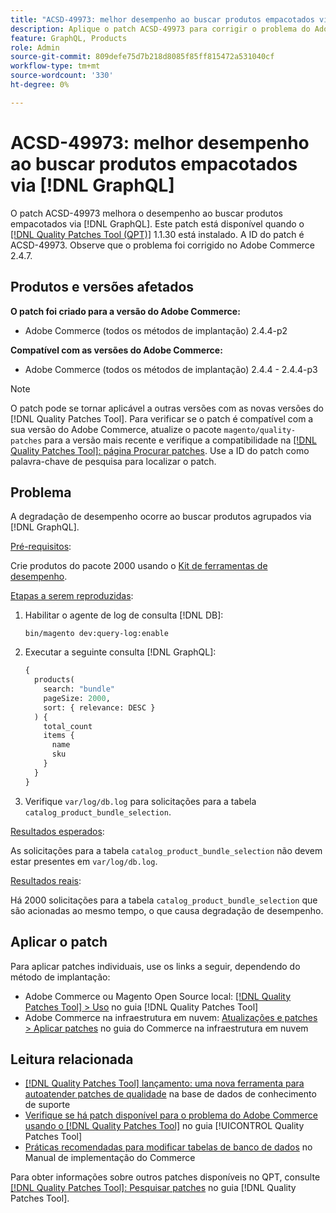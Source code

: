```yaml
---
title: "ACSD-49973: melhor desempenho ao buscar produtos empacotados via [!DNL GraphQL]"
description: Aplique o patch ACSD-49973 para corrigir o problema do Adobe Commerce em que ocorre degradação de desempenho ao buscar produtos agrupados via  [!DNL GraphQL].
feature: GraphQL, Products
role: Admin
source-git-commit: 809defe75d7b218d8085f85ff815472a531040cf
workflow-type: tm+mt
source-wordcount: '330'
ht-degree: 0%

---
```


# ACSD-49973: melhor desempenho ao buscar produtos empacotados via [!DNL GraphQL]

O patch ACSD-49973 melhora o desempenho ao buscar produtos empacotados via [!DNL GraphQL]. Este patch está disponível quando o [[!DNL Quality Patches Tool (QPT)]](https://experienceleague.adobe.com/en/docs/commerce-knowledge-base/kb/announcements/commerce-announcements/magento-quality-patches-released-new-tool-to-self-serve-quality-patches) 1.1.30 está instalado. A ID do patch é ACSD-49973. Observe que o problema foi corrigido no Adobe Commerce 2.4.7.

## Produtos e versões afetados

**O patch foi criado para a versão do Adobe Commerce:**

* Adobe Commerce (todos os métodos de implantação) 2.4.4-p2

**Compatível com as versões do Adobe Commerce:**

* Adobe Commerce (todos os métodos de implantação) 2.4.4 - 2.4.4-p3

>[!NOTE]
>
>O patch pode se tornar aplicável a outras versões com as novas versões do [!DNL Quality Patches Tool]. Para verificar se o patch é compatível com a sua versão do Adobe Commerce, atualize o pacote `magento/quality-patches` para a versão mais recente e verifique a compatibilidade na [[!DNL Quality Patches Tool]: página Procurar patches](https://experienceleague.adobe.com/tools/commerce-quality-patches/index.html). Use a ID do patch como palavra-chave de pesquisa para localizar o patch.

## Problema

A degradação de desempenho ocorre ao buscar produtos agrupados via [!DNL GraphQL].

<u>Pré-requisitos</u>:

Crie produtos do pacote 2000 usando o [Kit de ferramentas de desempenho](https://experienceleague.adobe.com/docs/commerce-operations/configuration-guide/cli/generate-data.html).

<u>Etapas a serem reproduzidas</u>:

1. Habilitar o agente de log de consulta [!DNL DB]:

   ```
   bin/magento dev:query-log:enable
   ```

1. Executar a seguinte consulta [!DNL GraphQL]:

   ```GraphQL
   {
     products(
       search: "bundle"
       pageSize: 2000,
       sort: { relevance: DESC }
     ) {
       total_count
       items {
         name
         sku
       }
     }
   }
   ```

1. Verifique `var/log/db.log` para solicitações para a tabela `catalog_product_bundle_selection`.

<u>Resultados esperados</u>:

As solicitações para a tabela `catalog_product_bundle_selection` não devem estar presentes em `var/log/db.log`.

<u>Resultados reais</u>:

Há 2000 solicitações para a tabela `catalog_product_bundle_selection` que são acionadas ao mesmo tempo, o que causa degradação de desempenho.

## Aplicar o patch

Para aplicar patches individuais, use os links a seguir, dependendo do método de implantação:

* Adobe Commerce ou Magento Open Source local: [[!DNL Quality Patches Tool] > Uso](/help/tools/quality-patches-tool/usage.md) no guia [!DNL Quality Patches Tool]
* Adobe Commerce na infraestrutura em nuvem: [Atualizações e patches > Aplicar patches](https://experienceleague.adobe.com/docs/commerce-cloud-service/user-guide/develop/upgrade/apply-patches.html) no guia do Commerce na infraestrutura em nuvem

## Leitura relacionada

* [[!DNL Quality Patches Tool] lançamento: uma nova ferramenta para autoatender patches de qualidade](https://experienceleague.adobe.com/en/docs/commerce-knowledge-base/kb/announcements/commerce-announcements/magento-quality-patches-released-new-tool-to-self-serve-quality-patches) na base de dados de conhecimento de suporte
* [Verifique se há patch disponível para o problema do Adobe Commerce usando o  [!DNL Quality Patches Tool]](/help/tools/quality-patches-tool/patches-available-in-qpt/check-patch-for-magento-issue-with-magento-quality-patches.md) no guia [!UICONTROL Quality Patches Tool]
* [Práticas recomendadas para modificar tabelas de banco de dados](https://experienceleague.adobe.com/en/docs/commerce-operations/implementation-playbook/best-practices/development/modifying-core-and-third-party-tables#why-adobe-recommends-avoiding-modifications) no Manual de implementação do Commerce

Para obter informações sobre outros patches disponíveis no QPT, consulte [[!DNL Quality Patches Tool]: Pesquisar patches](https://experienceleague.adobe.com/tools/commerce-quality-patches/index.html) no guia [!DNL Quality Patches Tool].
